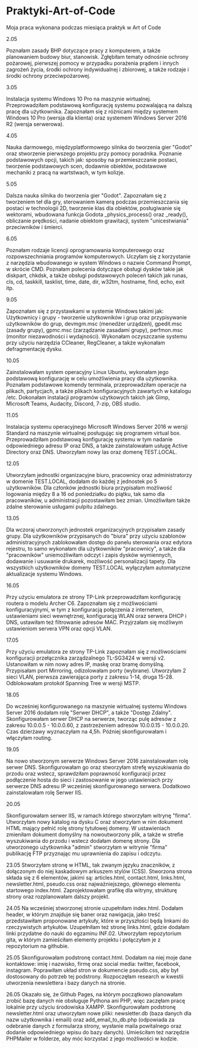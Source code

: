 # Praktyki-Art-of-Code
Moja praca wykonana podczas miesiąca praktyk w Art of Code


2.05

Poznałam zasady BHP dotyczące pracy z komputerem, a także planowaniem budowy biur, stanowisk. Zgłębiłam tematy odnośnie ochrony pożarowej, pierwszej pomocy w przypadku porażenia prądem i innych zagrożeń życia, środki ochrony indywidualnej i zbiorowej, a także rodzaje i środki ochrony przeciwpożarowej.


3.05

Instalacja systemu Windows 10 Pro na maszynie wirtualnej. Przeprowadziłam podstawową konfigurację systemu pozwalającą na dalszą pracę dla użytkownika. Zapoznałam się z różnicami między systemem Windows 10 Pro (wersja dla klienta) oraz systemem Windows Server 2016 R2 (wersja serwerowa).


4.05

Nauka darmowego, międzyplatformowego silnika do tworzenia gier "Godot" oraz stworzenie pierwszego projektu przy pomocy poradnika. Poznanie podstawowych opcji, takich jak: sposoby na przemieszczanie postaci, tworzenie podstawowych scen, dodawnie obiektów, podstawowe mechaniki z pracą na wartstwach, w tym kolizje.


5.05

Dalsza nauka silnika do tworzenia gier "Godot". Zapoznałam się z tworzeniem teł dla gry, sterowaniem kamerą podczas przemieszczania się postaci w technologii 2D, tworzenie klas dla obiektów, posługiwanie się wektorami, wbudowana funkcja Godota _physics_process() oraz _ready(), obliczanie prędkości, nadanie obiektom grawitacji, system "unicestwiania" przeciwników i śmierci.

6.05

Poznałam rodzaje licencji oprogramowania komputerowego oraz rozpowszechniania programów komputerowych. Uczyłam się z korzystanie z narzędzia wbudowanego w system Windows o nazwie Command Prompt, w skrócie CMD. Poznałam polecenia dotyczące obsługi dysków takie jak diskpart, chkdsk, a także obsługi podstawowych poleceń takich jak runas, cls, cd, taskkill, tasklist, time, date, dir, w32tm, hostname, find, echo, exit itp.

9.05

Zapoznałam się z przystawkami w systemie Windows takimi jak: Użytkownicy i grupy - tworzenie użytkowników i grup oraz przypisywanie użytkowników do grup, devmgm.msc (menedżer urządzeń), gpedit.msc (zasady grupy), gpmc.msc (zarządzanie zasadami grupy), perfmon.msc (monitor niezawodności i wydajności). Wykonałam oczyszczanie systemu przy użyciu narzędzia CCleaner, RegCleaner, a także wykonałam defragmentację dysku.

10.05

Zainstalowałam system operacyjny Linux Ubuntu, wykonałam jego podstawową konfigurację w celu umożliwienia pracy dla użytkownika. Poznałam podstawowe komendy terminala, przeprowadziłam operacje na plikach, partycjach, a także plikach konfiguracyjnych zawartych w katalogu /etc. Dokonałam instalacji programów użytkowych takich jak Gimp, Microsoft Teams, Audacity, Discord, 7-zip, OBS studio.

11.05

Instalacja systemu operacyjnego Microsoft Windows Server 2016 w wersji Standard na maszynie wirtualnej posługując się programem virtual box. Przeprowadziłam podstawową konfigurację systemu w tym nadanie odpowiedniego adresu IP oraz DNS, a także zainstalowałam usługę Active Directory oraz DNS. Utworzyłam nowy las oraz domenę TEST.LOCAL.

12.05

Utworzyłam jednostki organizacyjne biuro, pracownicy oraz administratorzy w domenie TEST.LOCAL, dodałam do każdej z jednostek po 5 użytkowników. Dla członków jednostki biura przypisałam możliwość logowania między 8 a 16 od poniedziałku do piątku, tak samo dla pracowaników, u administracji pozostawiłam bez zmian. Umożliwiłam także zdalne sterowanie usługami pulpitu zdalnego.

13.05

Dla wczoraj utworzonych jednostek organizacyjnych przypisałam zasady grupy. Dla użytkowników przypisanych do "biura" przy użyciu szablonów administracyjnych zablokowałam dostęp do panelu sterowania oraz edytora rejestru, to samo wykonałam dla użytkowników "pracownicy", a także dla "pracowników" uniemożliwiłam odczyt i zapis dysków wymiennych, dodawanie i usuwanie drukarek, możliwość personalizacji tapety. Dla wszystkich użytkowników domeny TEST.LOCAL wyłączyłam automatyczne aktualizacje systemu Windows.

16.05

Przy użyciu emulatora ze strony TP-Link przeprowadziłam konfigurację routera o modelu Archer C6. Zapoznałam się z możliwościami konfiguracyjnymi, w tym z konfiguracją połączenia z internetem, ustawieniami sieci wewnętrznej, konfiguracją WLAN oraz serwera DHCP i DNS, ustawiłam też filtrowanie adresów MAC. Przyjrzałam się możliwym ustawieniom servera VPN oraz opcji VLAN.

17.05

Przy użyciu emulatora ze strony TP-Link zapoznałam się z możliwościami konfiguracji przełącznika zarządzalnego TL-SG3424 w wersji v2. Ustanowiłam w nim nowy adres IP, maskę oraz bramę domyślną. Przypisałam port Mirroring, odizolowałam porty (wybrane). Utworzyłam 2 sieci VLAN, pierwsza zawierająca porty z zakresu 1-14, druga 15-28. Odblokowałam protokół Spanning Tree w wersji MSTP.

18.05

Do wcześniej konfigurowanego na maszynie wirtualnej systemu Windows Server 2016 dodałam rolę "Serwer DHCP", a także "Dostęp Zdalny". Skonfigurowałam serwer DHCP na serwerze, tworząc pulę adresów z zakresu 10.0.0.5 - 10.0.0.60, z zastrzeżeniem adresów 10.0.0.15 - 10.0.0.20. Czas dzierżawy wyznaczyłam na 4,5h. Później skonfigurowałam i włączyłam routing.

19.05

Na nowo stworzonym serwerze Windows Server 2016 zainstalowałam rolę serwer DNS. Skonfigurowałam go oraz stworzyłam strefę wyszukiwania do przodu oraz wstecz, sprawdziłam poprawność konfiguracji przez podłączenie hosta do sieci i zastosowanie w jego ustawieniach przy serwerze DNS adresu IP wcześniej skonfigurowanego serwera. Dodatkowo zainstalowałam rolę Serwer IIS.

20.05

Skonfigurowałam serwer IIS, w ramach którego stworzyłam witrynę "firma". Utworzyłam nowy katalog na dysku C oraz stworzyłam w nim dokument HTML mający pełnić rolę strony tytułowej domeny. W ustawieniach zmieniłam dokument domyślny na nowoutworzony plik, a także w strefie wyszukiwania do przodu i wstecz dodałam domenę strony. Dla utworzonego użytkownika "admin" stworzyłam w witrynie "firma" publikację FTP przyznając mu uprawnienia do zapisu i odczytu.

23.05
Stworzyłam stronę w HTML, tak zwanym języku znaczników, z dołączonym do niej kaskadowym arkuszem stylów (CSS). Stworzona strona składa się z 6 elementów, jakimi są: articles.html, contact.html, links.html, newsletter.html, pseudo.css oraz najważniejszego, głównego elementu startowego index.html. Zaprojektowałam grafikę dla witryny, strukturę strony oraz rozplanowałam dalszy projekt.

24.05
Na wcześniej stworzonej stronie uzupełniłam index.html. Dodałam header, w którym znajduje się baner oraz nawigacja, jako treść przedstawiłam proponowane artykuły, które w przyszłości będą linkami do rzeczywistych artykułów. Uzupełniłam też stronę links.html, gdzie dodałam linki przydatne do nauki do egzaminu INF.02. Utworzyłam repozytorium gita, w którym zamieściłam elementy projektu i połączyłam je z repozytorium na githubie.

25.05
Skonfigurowałam podstronę contact.html. Dodałam na niej moje dane kontaktowe: imię i nazwisko, firmę oraz social media: twitter, facebook, instagram. Poprawiłam układ stron w dokumencie pseudo.css, aby był dostosowany do potrzeb tej podstrony. Rozpoczęłam research w kwestii utworzenia newslettera i bazy danych na stronie.

26.05
Okazało się, że Github Pages, na którym początkowo planowałam zrobić bazę danych nie obsługuje Pythona ani PHP, więc zaczęłam pracę lokalnie przy użyciu środowiska XAMPP. Skonfigurowałam podstronę newsletter.html oraz utworzyłam nowe pliki: newsletter.db (baza danych dla nazw użytkownika i emaili) oraz add_email_to_db.php (odpowiada za odebranie danych z formularza strony, wysłanie maila powitalnego oraz dodanie odpowiedniego wpisu do bazy danych). Umieściłam też narzędzie PHPMailer w folderze, aby móc korzystać z jego możliwości w kodzie.